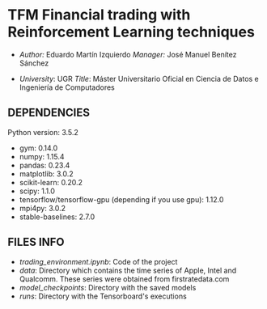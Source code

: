 # TFM Financial trading with Reinforcement Learning techniques

 - *Author:* Eduardo Martín Izquierdo
   *Manager:* José Manuel Benítez Sánchez



 - *University*: UGR
   *Title*: Máster Universitario Oficial en Ciencia de Datos e Ingeniería de Computadores


## DEPENDENCIES

Python version: 3.5.2


 - gym: 0.14.0
 - numpy: 1.15.4
 - pandas: 0.23.4
 - matplotlib: 3.0.2
 - scikit-learn: 0.20.2
 - scipy: 1.1.0
 - tensorflow/tensorflow-gpu (depending if you use gpu): 1.12.0
 - mpi4py: 3.0.2
 - stable-baselines: 2.7.0



## FILES INFO


 - *trading_environment.ipynb*: Code of the project
 - *data*: Directory which contains the time series of Apple, Intel and Qualcomm. These series were obtained from firstratedata.com
 - *model_checkpoints*: Directory with the saved models
 - *runs*: Directory with the Tensorboard's executions